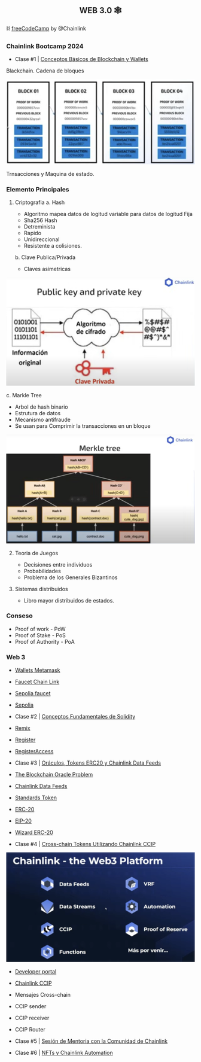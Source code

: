 <h2 align="center"> WEB 3.0 </b>🕸</h2>

⛓ [freeCodeCamp](https://www.youtube.com/playlist?list=PLVP9aGDn-X0QRGpzjx3av5lDH6msuAeyU) by @Chainlink

### Chainlink Bootcamp 2024

- Clase #1 | [Conceptos Básicos de Blockchain y Wallets](https://www.youtube.com/watch?v=1SNmVktaagU)

Blackchain. Cadena de bloques 

![Cadena de Bloques](./images/Clase1.CadenadeBloques.png)

Trnsacciones y Maquina de estado. 

### Elemento Principales 
1. Criptografia
   a. Hash
     - Algoritmo mapea datos de logitud variable para datos de logitud Fija
     - Sha256 Hash 
     - Detreminista
     - Rapido
     - Unidireccional
     - Resistente a colisiones. 
     
   b. Clave Publica/Privada
    - Claves asimetricas
 
![Clave Publica/Privada](./images/PublicyPrivateKey.png)

   c. Markle Tree
   - Arbol de hash binario
   - Estrutura de datos
   - Mecanismo antifraude
   - Se usan para Comprimir la transacciones en un bloque

![MarkeTree](./images/MarkeTree.png)
   
2. Teoria de Juegos
   - Decisiones entre individuos
   - Probabilidades
   - Problema de los Generales Bizantinos 
    
3. Sistemas distribuidos
   - Libro mayor distribuidos de estados.

### Conseso
- Proof of work - PoW
- Proof of Stake - PoS
- Proof of Authority - PoA

### Web 3
- [Wallets Metamask](https://metamask.io/)
- [Faucet Chain Link](https://faucets.chain.link/)
- [Sepolia faucet](https://sepolia-faucet.pk910.de/)
- [Sepolia](https://sepoliafaucet.com/)  

- Clase #2 | [Conceptos Fundamentales de Solidity](https://www.youtube.com/watch?v=aPc_jJvPhxw)

- [Remix](https://remix.ethereum.org/)
- [Register](https://sepolia.etherscan.io/address/0x639e2DbE471718c57B524ac771CB0F3A669505F5)
- [RegisterAccess](https://sepolia.etherscan.io/address/0x96dbD625D166D8dA84fD7B03E721F1228B81b2eb) 

- Clase #3 | [Oráculos, Tokens ERC20 y Chainlink Data Feeds](https://www.youtube.com/watch?v=prf1SS1t2hc)

- [The Blockchain Oracle Problem](https://chain.link/education-hub/oracle-problem)

- [Chainlink Data Feeds](https://data.chain.link/)

- [Standards Token](https://ethereum.org/en/developers/docs/standards/tokens/)
- [ERC-20](https://ethereum.org/en/developers/docs/standards/tokens/erc-20/)
- [EIP-20](https://eips.ethereum.org/EIPS/eip-20)
- [Wizard ERC-20](https://wizard.openzeppelin.com/#erc20) 

- Clase #4 | [Cross-chain Tokens Utilizando Chainlink CCIP](https://www.youtube.com/watch?v=6KtafiSU65g)

![web3Chainlink](./images/ChainlinkWeb3p.png)

- [Developer portal](https://dev.chain.link/)
- [Chainlink CCIP](https://dev.chain.link/products/ccip) 
- Mensajes Cross-chain
- CCIP sender
- CCIP receiver
- CCIP Router 

- Clase #5 | [Sesión de Mentoria con la Comunidad de Chainlink](https://www.youtube.com/watch?v=24Ii_0HjiWo)
- Clase #6 | [NFTs y Chainlink Automation](https://www.youtube.com/watch?v=I0J7BiznF_k)
